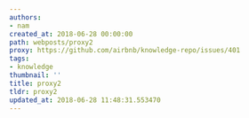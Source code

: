 ```yaml
---
authors:
- nam
created_at: 2018-06-28 00:00:00
path: webposts/proxy2
proxy: https://github.com/airbnb/knowledge-repo/issues/401
tags:
- knowledge
thumbnail: ''
title: proxy2
tldr: proxy2
updated_at: 2018-06-28 11:48:31.553470
---
```


